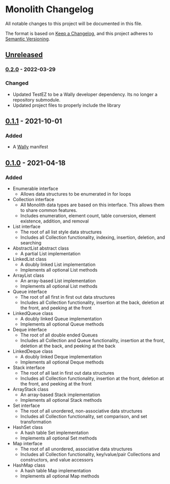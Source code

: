 # Monolith Changelog

All notable changes to this project will be documented in this file.

The format is based on [Keep a Changelog][kac], and this project adheres to
[Semantic Versioning][semver].

[kac]: https://keepachangelog.com/en/1.1.0/
[semver]: https://semver.org/spec/v2.0.0.html

## [Unreleased]

### [0.2.0] - 2022-03-29

### Changed

- Updated TestEZ to be a Wally developer dependency. Its no longer a repository
  submodule.
- Updated project files to properly include the library

## [0.1.1] - 2021-10-01

### Added

- A [Wally] manifest

[wally]: https://wally.run/

## [0.1.0] - 2021-04-18

### Added

- Enumerable interface
  - Allows data structures to be enumerated in for loops
- Collection interface
  - All Monolith data types are based on this interface. This allows them to
    share common features.
  - Includes enumeration, element count, table conversion, element existence,
    addition, and removal
- List interface
  - The root of all list style data structures
  - Includes all Collection functionality, indexing, insertion, deletion, and
    searching
- AbstractList abstract class
  - A partial List implementation
- LinkedList class
  - A doubly linked List implementation
  - Implements all optional List methods
- ArrayList class
  - An array-based List implementation
  - Implements all optional List methods
- Queue interface
  - The root of all first in first out data structures
  - Includes all Collection functionality, insertion at the back, deletion at
    the front, and peeking at the front
- LinkedQueue class
  - A doubly linked Queue implementation
  - Implements all optional Queue methods
- Deque interface
  - The root of all double ended Queues
  - Includes all Collection and Queue functionality, insertion at the front,
    deletion at the back, and peeking at the back
- LinkedDeque class
  - A doubly linked Deque implementation
  - Implements all optional Deque methods
- Stack interface
  - The root of all last in first out data structures
  - Includes all Collection functionality, insertion at the front, deletion at
    the front, and peeking at the front
- ArrayStack class
  - An array-based Stack implementation
  - Implements all optional Stack methods
- Set interface
  - The root of all unordered, non-associative data structures
  - Includes all Collection functionality, set comparison, and set
    transformation
- HashSet class
  - A hash table Set implementation
  - Implements all optional Set methods
- Map interface
  - The root of all unordered, associative data structures
  - Includes all Collection functionality, key/value/pair Collections and
    constructors, and value accessors
- HashMap class
  - A hash table Map implementation
  - Implements all optional Map methods

[unreleased]: https://github.com/LastTalon/Monolith/compare/v0.2.0...HEAD
[0.2.0]: https://github.com/LastTalon/Monolith/releases/tag/v0.2.0
[0.1.1]: https://github.com/LastTalon/Monolith/releases/tag/v0.1.1
[0.1.0]: https://github.com/LastTalon/Monolith/releases/tag/v0.1.0
